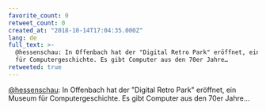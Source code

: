 ```yaml
---
favorite_count: 0
retweet_count: 0
created_at: "2018-10-14T17:04:35.000Z"
lang: de
full_text: >-
  @hessenschau: In Offenbach hat der "Digital Retro Park" eröffnet, ein Museum
  für Computergeschichte. Es gibt Computer aus den 70er Jahre…
retweeted: true
---
```


[@hessenschau](https://twitter.com/hessenschau): In Offenbach hat der "Digital
Retro Park" eröffnet, ein Museum für Computergeschichte. Es gibt Computer aus
den 70er Jahre…
